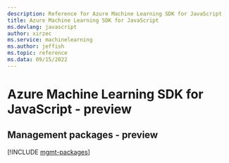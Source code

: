 ```yaml
---
description: Reference for Azure Machine Learning SDK for JavaScript
title: Azure Machine Learning SDK for JavaScript
ms.devlang: javascript
author: xirzec
ms.service: machinelearning
ms.author: jeffish
ms.topic: reference
ms.data: 09/15/2022
---
```

# Azure Machine Learning SDK for JavaScript - preview

## Management packages - preview
[!INCLUDE [mgmt-packages](machine-learning-mgmt-index.md)]